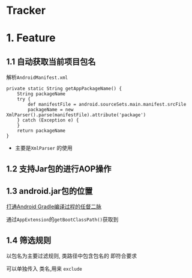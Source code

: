 # Tracker

# 1. Feature

## 1.1 自动获取当前项目包名

解析`AndroidManifest.xml`

    private static String getAppPackageName() {
        String packageName
        try {
            def manifestFile = android.sourceSets.main.manifest.srcFile
            packageName = new XmlParser().parse(manifestFile).attribute('package')
        } catch (Exception e) {
        }
        return packageName
    }

- 主要是`XmlParser` 的使用

## 1.2 支持Jar包的进行AOP操作


## 1.3 android.jar包的位置

[打通Android Gradle编译过程的任督二脉](http://www.10tiao.com/html/223/201605/2651231835/1.html)

通过`AppExtension`的`getBootClassPath()`获取到


## 1.4 筛选规则


以包名为主要过滤规则, 类路径中包含包名的  即符合要求

可以单独传入 类名,用来 `exclude`
